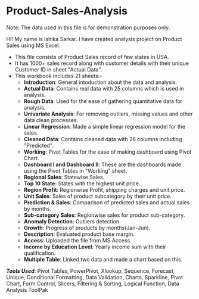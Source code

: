 # Product-Sales-Analysis

Note: The data used in this file is for demonstration purposes only.

HI! My name is Ishika Sarkar. I have created analysis project on Product Sales using MS Excel.

* This file consists of Product Sales record of few states in USA.
* It has 1000+ sales record along with customer details with their unique Customer ID in sheet "Actual Data".
* This workbook includes 21 sheets:-
     * **Introduction**: General intoduction about the data and analysis.
     * **Actual Data**: Contains real data with 25 columns which is used in analysis.
     * **Rough Data**: Used for the ease of gathering quantitative data for analysis.
     * **Univariate Analysis**: For removing outliers, missing values and other data clean processes.
     * **Linear Regression**: Made a simple linear regression model for the sales.
     * **Cleaned Data**: Contains cleaned data with 26 columns including "Predicted".
     * **Working**: Pivot Tables for the ease of making dashboard using Pivot Chart.
     * **Dashboard I and Dashboard II**: These are the dashboards made using the Pivot Tables in "Working" sheet.
     * **Regional Sales**: Statewise Sales.
     * **Top 10 State**: States with the highest unit price.
     * **Region Profit**: Regionwise Profit, shipping charges and unit price.
     * **Unit Sales**: Sales of product subcategory by their unit price.
     * **Prediction & Sales**: Comparison of predicted sales and actual sales by months.
     * **Sub-category Sales**: Regionwise sales for product sub-category.
     * **Anomaly Detection**: Outliers detection.
     * **Growth**: Progress of products by months(Jan-Jun).
     * **Description**: Evaluated product base margin.
     * **Access**: Uploaded the file from MS Access.
     * **Income by Education Level**: Yearly income sum with their qualification.
     * **Multiple Table**: Linked two data and made a chart based on this.
      
      
***Tools Used***: Pivot Tables, PowerPivot, Xlookup, Sequence, Forecast, Unique, Conditional Formatting, Data Validation, Charts, Sparkline, Pivot Chart, Form Control, Slicers, Filtering & Sorting, Logical Function, Data Analysis ToolPak


